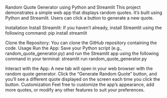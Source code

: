Random Quote Generator using Python and Streamlit
This project demonstrates a simple web app that displays random quotes. It’s built using Python and Streamlit. Users can click a button to generate a new quote.

Installation
Install Streamlit: If you haven’t already, install Streamlit using the following command:
pip install streamlit

Clone the Repository: You can clone the GitHub repository containing the code.
Usage
Run the App: Save your Python script (e.g., random_quote_generator.py) and run the Streamlit app using the following command in your terminal:
streamlit run random_quote_generator.py

Interact with the App: A new tab will open in your web browser with the random quote generator. Click the “Generate Random Quote” button, and you’ll see a different quote displayed on the screen each time you click the button.
Customization
Feel free to customize the app’s appearance, add more quotes, or modify any other features to suit your preferences.
